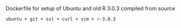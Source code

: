 Dockerfile for setup of Ubuntu and old R 3.0.3 compiled from source
```
ubuntu + git + ssl + curl + vim + r-3.0.3
```
